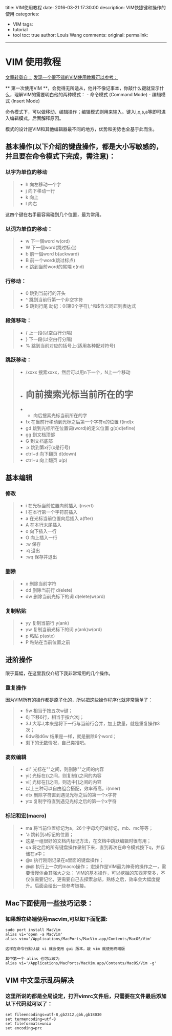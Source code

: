title:  VIM使用教程
date: 2016-03-21 17:30:00
description: VIM快捷键和操作的使用
categories:
- VIM
tags:
- tutorial
- tool
toc: true
author: Louis Wang
comments:
original:
permalink: 
---

VIM 使用教程
========

[文章转载自：](http://beiyuu.com/git-vim-tutorial/) 
[发现一个很不错的VIM使用教程可以参考：](http://coolshell.cn/articles/5426.html)

** 第一次使用VIM **，会觉得无所适从，他并不像记事本，你敲什么键就显示什么，理解VIM的需要明白他的两种模式： - 命令模式 (Command Mode) - 编辑模式 (Insert Mode)

命令模式下，可以做移动、编辑操作；编辑模式则用来输入。键入i,o,s,a等即可进入编辑模式，后面解释原因。

模式的设计是VIM和其他编辑器最不同的地方，优势和劣势也全基于此而生。

## 基本操作(以下介绍的键盘操作，都是大小写敏感的，并且要在命令模式下完成，需注意)：

### 以字为单位的移动
> - h 向左移动一个字
> - j 向下移动一行
> - k 向上
> - l 向右

这四个键在右手最容易碰到几个位置，最为常用。

### 以词为单位的移动：
> - w 下一個word w(ord)
> - W 下一個word(跳过标点)
> - b 前一個word b(ackward)
> - B 前一个word(跳过标点)
> - e 跳到当前word的尾端 e(nd)

### 行移动：
> - 0 跳到当前行的开头
> - ^ 跳到当前行第一个非空字符
> - $ 跳到行尾
助记：0(第0个字符),^和$含义同正则表达式

### 段落移动：
> - { 上一段(以空白行分隔)
> - } 下一段(以空白行分隔)
> - % 跳到当前对应的括号上(适用各种配对符号)

### 跳跃移动：
> - /xxxx 搜索xxxx，然后可以用n下一个，N上一个移动
> - # 向前搜索光标当前所在的字
> - * 向后搜索光标当前所在的字
> - fx 在当前行移动到光标之后第一个字符x的位置 f(ind)x
> - gd 跳到光标所在位置词(word)的定义位置 g(o)d(efine)
> - gg 到文档顶部
> - G 到文档底部
> - :x 跳到第x行(x是行号)
> - ctrl+d 向下翻页 d(down)
> - ctrl+u 向上翻页 u(p)

## 基本编辑

### 修改
> - i 在光标当前位置向前插入 i(nsert)
> - I 在本行第一个字符前插入
> - a 在光标当前位置向后插入 a(fter)
> - A 在本行末尾插入
> - o 向下插入一行
> - O 向上插入一行
> - :w 保存
> - :q 退出
> - :wq 保存并退出

### 删除
> - x 删除当前字符
> - dd 删除当前行 d(elete)
> - dw 删除当前光标下的词 d(elete)w(ord)

### 复制粘贴
> - yy 复制当前行 y(ank)
> - yw 复制当前光标下的词 y(ank)w(ord)
> - p 粘贴 p(aste)
> - P 粘贴在当前位置之前

## 进阶操作
限于篇幅，在这里我仅介绍下我非常常用的几个操作。
### 重复操作
因为VIM所有的操作都是原子化的，所以把这些操作程序化就非常简单了：

> - 5w 相当于按五次w键；
> - 6j 下移6行，相当于按六次j；
> - 3J 大写J,本来是将下一行与当前行合并，加上数量，就是重复操作3次；
> - 6dw和d6w 结果是一样，就是删除6个word；
> - 剩下的无数情况，自己类推吧。

### 高效编辑
> - di" 光标在""之间，则删除""之间的内容
> - yi( 光标在()之间，则复制()之间的内容
> - vi[ 光标在[]之间，则选中[]之间的内容
> - 以上三种可以自由组合搭配，效率奇高，i(nner)
> - dtx 删除字符直到遇见光标之后的第一个x字符
> - ytx 复制字符直到遇见光标之后的第一个x字符

### 标记和宏(macro)
> - ma 将当前位置标记为a，26个字母均可做标记，mb、mc等等；
> - 'a 跳转到a标记的位置；
> - 这是一组很好的文档内标记方法，在文档中跳跃编辑时很有用；
> - qa 将之后的所有键盘操作录制下来，直到再次在命令模式按下q，并存储在a中；
> - @a 执行刚刚记录在a里面的键盘操作；
> - @@ 执行上一次的macro操作；
宏操作是VIM最为神奇的操作之一，需要慢慢体会其强大之处；
VIM的基本操作，可以挖掘的东西非常多，不仅仅需要记忆，更需要自己去探索总结，熟练之后，效率会大幅度提升。后面会给出一些参考链接。

## Mac下面使用一些技巧记录：
### 如果想在终端使用macvim,可以如下面配置:
```
sudo port install MacVim
alias vi='open -a MacVim'
alias vim='/Applications/MacPorts/MacVim.app/Contents/MacOS/Vim'

这样在命令行默认敲 vi 就会使用 gui 版本，敲 vim 就使用终端版

其中第一个 alias 也可以改为
alias vi='/Applications/MacPorts/MacVim.app/Contents/MacOS/Vim -g'
```

## VIM 中文显示乱码解决  
### 这里所说的都是全局设定，打开vimrc文件后，只需要在文件最后添加以下代码就可以了：
```
set fileencodings=utf-8,gb2312,gbk,gb18030
set termencoding=utf-8
set fileformats=unix
set encoding=prc
```

